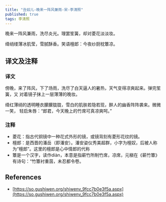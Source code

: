 ```yaml
---
title: "丑奴儿-晚来一阵风兼雨-宋-李清照"
published: true
tags: 李清照
---
```


晚来一阵风兼雨，洗尽炎光。理罢笙簧，却对菱花淡淡妆。

绛绡缕薄冰肌莹，雪腻酥香。笑语檀郎：今夜纱厨枕簟凉。

## 译文及注释

### 译文

傍晚，来了阵风，下了场雨，洗尽了白天逼人的暑热，天气变得凉爽起来。弹完笙簧，又
对着镜子抹上一层薄薄的晚妆。

绛红薄绡的透明睡衣朦朦胧胧，雪白的肌肤若隐若现，醉人的幽香阵阵袭来。微微一笑，
轻启朱唇：“郎君，今天晚上的竹席可真凉爽呵。”

### 注释

- 菱花：指古代铜镜中一种花式外形的镜，或镜背刻有菱形花纹的镜。
- 檀郎：是西晋的潘岳（即潘安）。潘安姿仪秀美超群，小字为檀奴，后被人称为“檀郎”。这里的檀郎是心中情郎的代称
- 簟是一个汉字，读作diàn，本意是指蕲竹所制竹席，凉席，元稹在《蕲竹簟》有诗句：“竹簟衬重茵，未忍都令卷。

## References

- [https://so.gushiwen.org/shiwenv_9fcc7b0e3f5a.aspx](https://so.gushiwen.org/shiwenv_9fcc7b0e3f5a.aspx)